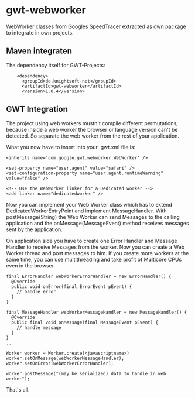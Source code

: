 # gwt-webworker
WebWorker classes from Googles SpeedTracer extracted as own package to integrate in own projects.

Maven integraten
----------------

The dependency itself for GWT-Projects:

```
    <dependency>
      <groupId>de.knightsoft-net</groupId>
      <artifactId>gwt-webworker</artifactId>
      <version>1.0.4</version>
```

GWT Integration
---------------

The project using web workers mustn't compile different permutations, because inside
a web worker the browser or language version can't be detected. So separate the web worker
from the rest of your application.

What you now have to insert into your .gwt.xml file is:

```
<inherits name='com.google.gwt.webworker.WebWorker' />

<set-property name="user.agent" value="safari" />
<set-configuration-property name="user.agent.runtimeWarning" value="false" />

<!-- Use the WebWorker linker for a Dedicated worker -->
<add-linker name="dedicatedworker" />
```

Now you can implement your Web Worker class which has to extend DedicatedWorkerEntryPoint
and implement MessageHandler. With postMessage(String) the Web Worker can send Messages to
the calling application and the onMessage(MessageEvent) method receives messages sent by the
application.

On application side you have to create one Error Handler and Message Handler to receive 
Messages from the worker. Now you can create a Web Worker thread and post messages to him.
If you create more workers at the same time, you can use multithreading and take profit of
Multicore CPUs even in the browser.

```
final ErrorHandler webWorkerErrorHandler = new ErrorHandler() {
  @Override
  public void onError(final ErrorEvent pEvent) {
    // handle error
  }
}

final MessageHandler webWorkerMessageHandler = new MessageHandler() {
  @Override
  public final void onMessage(final MessageEvent pEvent) {
    // handle message
  }
}
..

Worker worker = Worker.create(<javascriptname>)
worker.setOnMessage(webWorkerMessageHandler);
worker.setOnError(webWorkerErrorHandler);

worker.postMessage("(may be serialized) data to handle in web worker");
```
That's all.